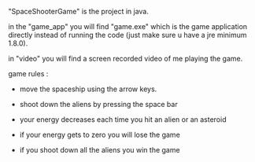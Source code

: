 "SpaceShooterGame" is the project in java.

in the "game_app" you will find "game.exe" which is the game application directly instead of running the code (just make sure u have a jre minimum 1.8.0).

in "video" you will find a screen recorded video of me playing the game.

game rules :

- move the spaceship using the arrow keys.

- shoot down the aliens by pressing the space bar

- your energy decreases each time you hit an alien or an asteroid

- if your energy gets to zero you will lose the game

- if you shoot down all the aliens you win the game
